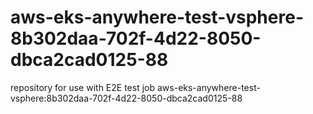 # aws-eks-anywhere-test-vsphere-8b302daa-702f-4d22-8050-dbca2cad0125-88
repository for use with E2E test job aws-eks-anywhere-test-vsphere:8b302daa-702f-4d22-8050-dbca2cad0125-88
